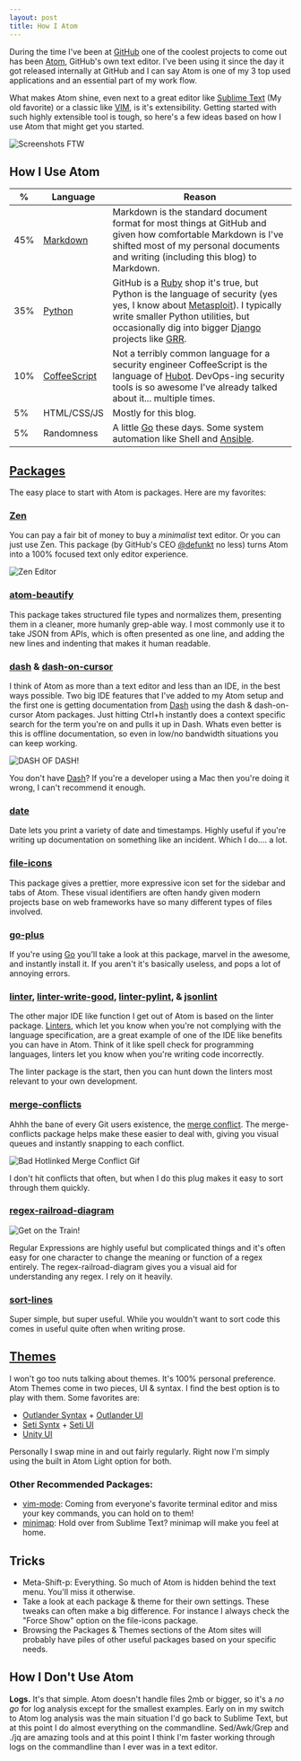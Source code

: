 ```yaml
---
layout: post
title: How I Atom
---
```


During the time I've been at [GitHub](https://www.github.com) one of the coolest projects to come out has been [Atom](https://atom.io/), GitHub's own text editor. I've been using it since the day it got released internally at GitHub and I can say Atom is one of my 3 top used applications and an essential part of my work flow.

What makes Atom shine, even next to a great editor like [Sublime Text](http://www.sublimetext.com/) (My old favorite) or a classic like [VIM](http://www.vim.org/), is it's extensibility. Getting started with such highly extensible tool is tough, so here's a few ideas based on how I use Atom that might get you started.

![Screenshots FTW](/public/my_atom.png)

## How I Use Atom

| % | Language | Reason |
| - | -------- | ------ |
| 45% | [Markdown](https://help.github.com/articles/markdown-basics/) | Markdown is the standard document format for most things at GitHub and given how comfortable Markdown is I've shifted most of my personal documents and writing (including this blog) to Markdown. |
| 35% | [Python](https://www.python.org/) | GitHub is a [Ruby](https://www.ruby-lang.org/en/) shop it's true, but Python is the language of security (yes yes, I know about [Metasploit](https://github.com/rapid7/metasploit-framework)). I typically write smaller Python utilities, but occasionally dig into bigger [Django](https://www.djangoproject.com/) projects like [GRR](https://github.com/google/grr). |
| 10% | [CoffeeScript](http://coffeescript.org/) | Not a terribly common language for a security engineer CoffeeScript is the language of [Hubot](https://hubot.github.com/). DevOps-ing security tools is so awesome I've already talked about it... multiple times.
| 5% | HTML/CSS/JS | Mostly for this blog. |
| 5% | Randomness | A little [Go](http://golang.org/) these days. Some system automation like Shell and [Ansible](http://www.ansible.com/home). |

## [Packages](https://atom.io/packages)

The easy place to start with Atom is packages. Here are my favorites:

### [Zen](https://atom.io/packages/zen)

You can pay a fair bit of money to buy a _minimalist_ text editor. Or you can just use Zen. This package (by GitHub's CEO [@defunkt](https://github.com/defunkt) no less) turns Atom into a 100% focused text only editor experience.

![Zen Editor](/public/zen.png)

### [atom-beautify](https://atom.io/packages/atom-beautify)

This package takes structured file types and normalizes them, presenting them in a cleaner, more humanly grep-able way. I most commonly use it to take JSON from APIs, which is often presented as one line, and adding the new lines and indenting that makes it human readable.

### [dash](https://atom.io/packages/dash) & [dash-on-cursor](https://atom.io/packages/dash-on-cursor)

I think of Atom as more than a text editor and less than an IDE, in the best ways possible. Two big IDE features that I've added to my Atom setup and the first one is getting documentation from [Dash](https://kapeli.com/dash) using the dash & dash-on-cursor Atom packages. Just hitting Ctrl+h instantly does a context specific search for the term you're on and pulls it up in Dash. Whats even better is this is offline documentation, so even in low/no bandwidth situations you can keep working.

![DASH OF DASH!](/public/dash.png)

You don't have [Dash](https://kapeli.com/dash)? If you're a developer using a Mac then you're doing it wrong, I can't recommend it enough.

### [date](https://atom.io/packages/date)

Date lets you print a variety of date and timestamps. Highly useful if you're writing up documentation on something like an incident. Which I do.... a lot.

### [file-icons](https://atom.io/packages/file-icons)

This package gives a prettier, more expressive icon set for the sidebar and tabs of Atom. These visual identifiers are often handy given modern projects base on web frameworks have so many different types of files involved.

### [go-plus](https://atom.io/packages/go-plus)

If you're using [Go](http://golang.org/) you'll take a look at this package, marvel in the awesome, and instantly install it. If you aren't it's basically useless, and pops a lot of annoying errors.  

### [linter](https://atom.io/packages/linter), [linter-write-good](https://atom.io/packages/linter-write-good), [linter-pylint](https://atom.io/packages/linter-pylint), & [jsonlint](https://atom.io/packages/jsonlint)

The other major IDE like function I get out of Atom is based on the linter package. [Linters](http://en.wikipedia.org/wiki/Lint_%28software%29), which let you know when you're not complying with the language specification, are a great example of one of the IDE like benefits you can have in Atom. Think of it like spell check for programming languages, linters let you know when you're writing code incorrectly.

The linter package is the start, then you can hunt down the linters most relevant to your own development.

### [merge-conflicts](https://atom.io/packages/merge-conflicts)

Ahhh the bane of every Git users existence, the [merge conflict](https://help.github.com/articles/resolving-a-merge-conflict-from-the-command-line/). The merge-conflicts package helps make these easier to deal with, giving you visual queues and instantly snapping to each conflict.

![Bad Hotlinked Merge Conflict Gif](https://i.github-camo.com/44ff44f156f274b8799022e44bcacb804fadc08a/68747470733a2f2f7261772e6769746875622e636f6d2f736d61736877696c736f6e2f6d657267652d636f6e666c696374732f6d61737465722f646f63732f636f6e666c6963742d7265736f6c7574696f6e2e676966)

I don't hit conflicts that often, but when I do this plug makes it easy to sort through them quickly.

### [regex-railroad-diagram](https://atom.io/packages/regex-railroad-diagram)

![Get on the Train! ](https://i.github-camo.com/8466434b7e61870e51dbee19b0bc1173846e7a89/68747470733a2f2f7261772e67697468756275736572636f6e74656e742e636f6d2f6b6c6f72656e7a2f61746f6d2d72656765782d7261696c726f61642d6469616772616d732f333535323636373232386331393265383161306432653538343365383234633036346238653462392f72656765782d7261696c726f61642d6469616772616d732e706e67)

Regular Expressions are highly useful but complicated things and it's often easy for one character to change the meaning or function of a regex entirely. The regex-railroad-diagram gives you a visual aid for understanding any regex. I rely on it heavily.

### [sort-lines](https://atom.io/packages/sort-lines)

Super simple, but super useful. While you wouldn't want to sort code this comes in useful quite often when writing prose.

## [Themes](https://atom.io/themes)

I won't go too nuts talking about themes. It's 100% personal preference. Atom Themes come in two pieces, UI & syntax. I find the best option is to play with them. Some favorites are:

- [Outlander Syntax](https://atom.io/themes/outlander-syntax) + [Outlander UI](https://atom.io/themes/outlander-ui)
- [Seti Syntx](https://atom.io/themes/seti-syntax) + [Seti UI](https://atom.io/themes/seti-ui)
- [Unity UI](https://atom.io/themes/unity-ui)

Personally I swap mine in and out fairly regularly. Right now I'm simply using the built in Atom Light option for both.

### Other Recommended Packages:

- [vim-mode](https://atom.io/packages/vim-mode): Coming from everyone's favorite terminal editor and miss your key commands, you can hold on to them!
- [minimap](https://atom.io/packages/minimap): Hold over from Sublime Text? minimap will make you feel at home.

## Tricks
- Meta-Shift-p: Everything. So much of Atom is hidden behind the text menu. You'll miss it otherwise.
- Take a look at each package & theme for their own settings. These tweaks can often make a big difference. For instance I always check the "Force Show" option on the file-icons package.
- Browsing the Packages & Themes sections of the Atom sites will probably have piles of other useful packages based on your specific needs.

## How I Don't Use Atom

__Logs.__ It's that simple. Atom doesn't handle files 2mb or bigger, so it's a _no go_ for log analysis except for the smallest examples. Early on in my switch to Atom log analysis was the main situation I'd go back to Sublime Text, but at this point I do almost everything on the commandline. Sed/Awk/Grep and ./jq are amazing tools and at this point I think I'm faster working through logs on the commandline than I ever was in a text editor.

